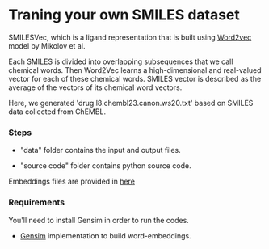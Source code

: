 # Traning your own SMILES dataset 

SMILESVec, which is a ligand representation that is built using  [Word2vec](https://papers.nips.cc/paper/5021-distributed-representations-of-words-and-phrases-and-their-compositionality.pdf) model by Mikolov et al.  

Each SMILES is divided into overlapping subsequences that we call chemical words. Then Word2Vec learns a high-dimensional and real-valued vector for each of these chemical words. SMILES vector is described as the average of the vectors of its chemical word vectors.

Here, we generated 'drug.l8.chembl23.canon.ws20.txt' based on SMILES data collected from ChEMBL.


### Steps 

*    "data" folder contains the input and output files.
	
*    "source code" folder contains python source code.

Embeddings files are provided in [here](https://cmpe.boun.edu.tr/~hakime.ozturk/smilesvec.html)


### Requirements

You'll need to install Gensim in order to run the codes.

*   [Gensim](https://radimrehurek.com/gensim/) implementation  to build word-embeddings.



